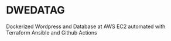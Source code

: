 # DWEDATAG
Dockerized Wordpress and Database at AWS EC2 automated with Terraform Ansible and Github Actions
